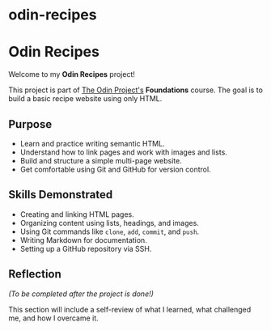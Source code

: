 # odin-recipes
# Odin Recipes

Welcome to my **Odin Recipes** project!

This project is part of [The Odin Project's](https://www.theodinproject.com/) **Foundations** course. The goal is to build a basic recipe website using only HTML.

## Purpose

- Learn and practice writing semantic HTML.
- Understand how to link pages and work with images and lists.
- Build and structure a simple multi-page website.
- Get comfortable using Git and GitHub for version control.

## Skills Demonstrated

- Creating and linking HTML pages.
- Organizing content using lists, headings, and images.
- Using Git commands like `clone`, `add`, `commit`, and `push`.
- Writing Markdown for documentation.
- Setting up a GitHub repository via SSH.

## Reflection

_(To be completed after the project is done!)_

This section will include a self-review of what I learned, what challenged me, and how I overcame it.

